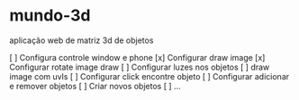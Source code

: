 # mundo-3d
aplicação web de matriz 3d de objetos




  [ ] Configura controle window e phone
  [x] Configurar draw image
  [x] Configurar rotate image draw
  [ ] Configurar luzes nos objetos
  [ ] draw image com uvls
  [ ] Configurar click encontre objeto
  [ ] Configurar adicionar e remover objetos
  [ ] Criar novos objetos
  [ ] ...
